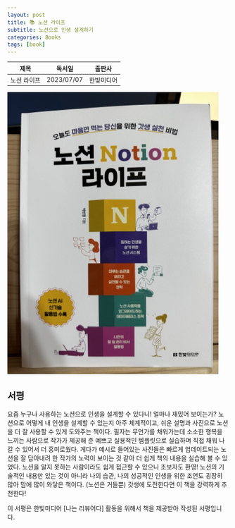 ```yaml
---
layout: post
title: 📚 노션 라이프
subtitle: 노션으로 인생 설계하기
categories: Books
tags: [book]
---
```


|      제목       |   독서일   |  출판사  |
| :-------------: | :--------: | :------: |
| 노션 라이프 | 2023/07/07 | 한빛미디어 |

![노션라이프](/assets/images/posts/notion_life.jpeg)

## 서평

요즘 누구나 사용하는 노션으로 인생을 설계할 수 있다니! 얼마나 재밌어 보이는가?
노션으로 어떻게 내 인생을 설계할 수 있는지 아주 체계적이고, 쉬운 설명과 사진으로 노션을 더 잘 사용할 수 있게 도와주는 책이다. 필자는 무언가를 채워가는데 소소한 행복을 느끼는 사람으로 작가가 제공해 준 예쁘고 실용적인 템플릿으로 실습하며 직접 채워 나갈 수 있어서 더 흥미로웠다. 게다가 예시로 들어있는 사진들은 빠르게 업데이트되는 노션을 잘 담아내려 한 작가의 노력이 보이는 것 같아 더 쉽게 책의 내용을 실습해 볼 수 있었다. 노션을 알지 못하는 사람이라도 쉽게 접근할 수 있으니 초보자도 환영! 노션의 기술적인 내용만 있는 것이 아니라 나의 습관, 나의 성공적인 인생을 위한 조언도 굉장히 많아 맘에 많이 와닿은 책이다. (노션은 거들뿐) 갓생에 도전한다면 이 책을 강력하게 추천한다!

이 서평은 한빛미디어 [나는 리뷰어다] 활동을 위해서 책을 제공받아 작성된 서평입니다.

